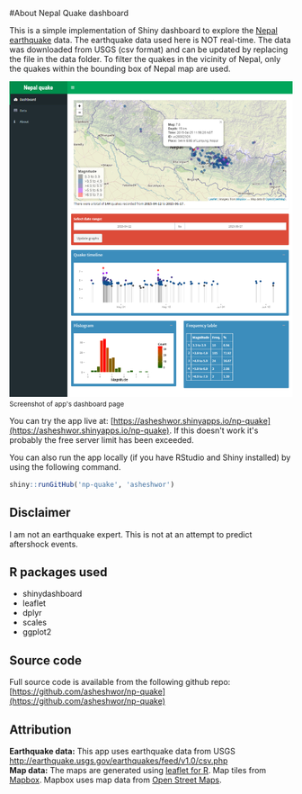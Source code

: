 #About Nepal Quake dashboard

This is a simple implementation of Shiny dashboard to explore the [Nepal earthquake](http://en.wikipedia.org/wiki/April_2015_Nepal_earthquake) data. The earthquake data used here is NOT real-time. The data was downloaded from USGS (csv format) and can be updated by replacing the file in the data folder. To filter the quakes in the vicinity of Nepal, only the quakes within the bounding box of Nepal map are used.

![app screenshot](pictures/1dash.png)
<small>Screenshot of app's dashboard page</small>

You can try the app live at: [https://asheshwor.shinyapps.io/np-quake](https://asheshwor.shinyapps.io/np-quake). If this doesn't work it's probably the free server limit has been exceeded.

You can also run the app locally (if you have RStudio and Shiny installed) by using the following command.

```R
shiny::runGitHub('np-quake', 'asheshwor')
````

## Disclaimer

I am not an earthquake expert. This is not at an attempt to predict aftershock events.

## R packages used

*   shinydashboard
*   leaflet
*   dplyr
*   scales
*   ggplot2

## Source code

Full source code is available from the following github repo: [https://github.com/asheshwor/np-quake](https://github.com/asheshwor/np-quake)

## Attribution

**Earthquake data:** This app uses earthquake data from USGS http://earthquake.usgs.gov/earthquakes/feed/v1.0/csv.php  
 **Map data:** The maps are generated using [leaflet for R](https://rstudio.github.io/leaflet/). Map tiles from [Mapbox](https://www.mapbox.com/). Mapbox uses map data from [Open Street Maps](http://www.openstreetmap.org/).